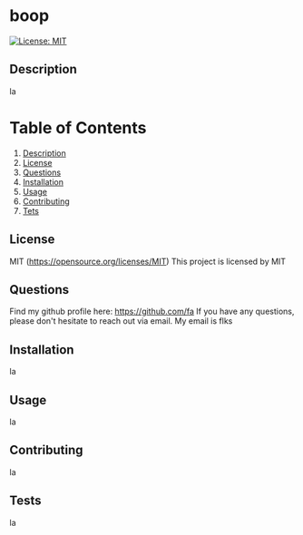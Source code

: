 # boop
  [![License: MIT](https://img.shields.io/badge/License-MIT-yellow.svg)](https://opensource.org/licenses/MIT) 
  ## Description
   la

   # Table of Contents
   1. [Description](#description)
   2. [License](#license)
   3. [Questions](#questions)
   4. [Installation](#installation)
   5. [Usage](#usage)
   6. [Contributing](#contributing)
   7. [Tets](#tests)


   ## License 
   MIT
   (https://opensource.org/licenses/MIT)
   This project is licensed by MIT

   ## Questions
   Find my github profile here: https://github.com/fa
   If you have any questions, please don't hesitate to reach out via email. My email is flks

  ## Installation
  la

  ## Usage
  la

  ## Contributing 
  la

  ## Tests
  la

